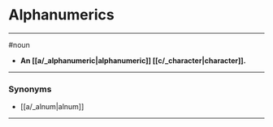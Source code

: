 # Alphanumerics
---
#noun
- **An [[a/_alphanumeric|alphanumeric]] [[c/_character|character]].**
---
### Synonyms
- [[a/_alnum|alnum]]
---
